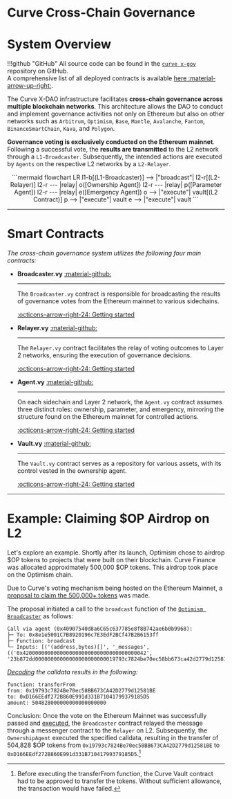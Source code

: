 <h1>Curve Cross-Chain Governance</h1>

# **System Overview**

!!!github "GitHub"
    All source code can be found in the [`curve x-gov`](https://github.com/curvefi/curve-xgov) repository on GitHub.  
    A comprehensive list of all deployed contracts is available [here :material-arrow-up-right:](../../../references/deployed-contracts.md#curve-x-gov).

The Curve X-DAO infrastructure facilitates **cross-chain governance across multiple blockchain networks**. This architecture allows the DAO to conduct and implement governance activities not only on Ethereum but also on other networks such as `Arbitrum`, `Optimism`, `Base`, `Mantle`, `Avalanche`, `Fantom`, `BinanceSmartChain`, `Kava`, and `Polygon`. 

**Governance voting is exclusively conducted on the Ethereum mainnet**. Following a successful vote, the **results are transmitted** to the L2 network through a `L1-Broadcaster`. Subsequently, the intended actions are executed by `Agents` on the respective L2 networks by a `L2-Relayer`.


<div align="center">
```mermaid
flowchart LR
    l1-b[(L1-Broadcaster)] --> |"broadcast"| l2-r[(L2-Relayer)]
    l2-r --- |relay| o([Ownership Agent])
    l2-r --- |relay| p([Parameter Agent])
    l2-r --- |relay| e([Emergency Agent])
    o --> |"execute"| vault[(L2 Contract)]
    p --> |"execute"| vault
    e --> |"execute"| vault
```
</div>


---

# **Smart Contracts**

*The cross-chain governance system utilizes the following four main contracts:* 

<div class="grid cards" markdown>

-   __Broadcaster.vy__ [:material-github:](https://github.com/curvefi/curve-xgov/tree/master/contracts)

    ---

    The `Broadcaster.vy` contract is responsible for broadcasting the results of governance votes from the Ethereum mainnet to various sidechains. 

    [:octicons-arrow-right-24: Getting started](./broadcaster.md)

-   __Relayer.vy__ [:material-github:](https://github.com/curvefi/curve-xgov/tree/master/contracts)

    ---

    The `Relayer.vy` contract facilitates the relay of voting outcomes to Layer 2 networks, ensuring the execution of governance decisions.

    [:octicons-arrow-right-24: Getting started](./relayer.md)

-   __Agent.vy__ [:material-github:](https://github.com/curvefi/curve-xgov/blob/master/contracts/Agent.vy)

    ---

    On each sidechain and Layer 2 network, the `Agent.vy` contract assumes three distinct roles: ownership, parameter, and emergency, mirroring the structure found on the Ethereum mainnet for controlled actions.

    [:octicons-arrow-right-24: Getting started](./agents.md)

-   __Vault.vy__ [:material-github:](https://github.com/curvefi/curve-xgov/blob/master/contracts/Vault.vy)

    ---

    The `Vault.vy` contract serves as a repository for various assets, with its control vested in the ownership agent.

    [:octicons-arrow-right-24: Getting started](./vault.md)

</div>



---



# **Example: Claiming $OP Airdrop on L2**

Let's explore an example. Shortly after its launch, Optimism chose to airdrop $OP tokens to projects that were built on their blockchain. Curve Finance was allocated approximately 500,000 $OP tokens. This airdrop took place on the Optimism chain.

Due to Curve's voting mechanism being hosted on the Ethereum Mainnet, a [proposal to claim the 500,000+ tokens](https://curvemonitor.com/#/dao/proposal/gauge/522) was made.

The proposal initiated a call to the `broadcast` function of the [`Optimism Broadcaster`](https://etherscan.io/address/0x8e1e5001C7B8920196c7E3EdF2BCf47B2B6153ff) as follows:

```shell
Call via agent (0x40907540d8a6C65c637785e8f8B742ae6b0b9968):
├─ To: 0x8e1e5001C7B8920196c7E3EdF2BCf47B2B6153ff
├─ Function: broadcast
└─ Inputs: [('(address,bytes)[]', '_messages', (('0x4200000000000000000000000000000000000042', '23b872dd00000000000000000000000019793c7824be70ec58bb673ca42d2779d12581be000000000000000000000000d166eedf272b860e991d331b71041799379185d5000000000000000000000000000000000000000000006ae6c7dd0a9fb2700000'),))]
```

*[Decoding](https://tools.deth.net/calldata-decoder) the calldata results in the following:*

```shell
function: transferFrom
from: 0x19793c7824Be70ec58BB673CA42D2779d12581BE
to: 0xD166EEdf272B860E991d331B71041799379185D5
amount: 504828000000000000000000
```

Conclusion: Once the vote on the Ethereum Mainnet was successfully passed and [executed](https://etherscan.io/tx/0x31a99a3fbbaf93d2a19861bc8b307ee8806a54c4c5d55580362a6cc41e59a8c0), the `Broadcaster` contract relayed the message through a messenger contract to the `Relayer` on L2. Subsequently, the `OwnershipAgent` executed the specified calldata, resulting in the transfer of 504,828 $OP tokens from `0x19793c7824Be70ec58BB673CA42D2779d12581BE` to `0xD166EEdf272B860E991d331B71041799379185D5`.[^1]

[^1]: Before executing the transferFrom function, the Curve Vault contract had to be approved to transfer the tokens. Without sufficient allowance, the transaction would have failed.